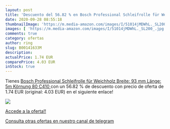```yaml
---
layout: post
title: 'Descuento del 56.82 % en Bosch Professional Schleifrolle für Weic'
date: 2020-09-28 08:55:18
thumbnailImage: 'https://m.media-amazon.com/images/I/51014jMDWhL._SL200_.jpg'
images: [ 'https://m.media-amazon.com/images/I/51014jMDWhL._SL200_.jpg' ]
comments: true
category: ofertas
author: ring
slug: B00141633M
description:
actualPrice: 1.74 EUR
comparePrice: 4.03 EUR
inStock: true
---
```


Tienes [Bosch Professional Schleifrolle für Weichholz  Breite: 93 mm Länge: 5m Körnung 80 C410 ](https://www.amazon.com/dp/B00141633M/?tag=redken08-20) con un 56.82 % de descuento con precio de oferta de 1.74 EUR (original: 4.03 EUR) en el siguiente enlace!

[![](https://m.media-amazon.com/images/I/51014jMDWhL._SL200_.jpg)](https://www.amazon.com/dp/B00141633M/?tag=redken08-20)

[Accede a la oferta!!](https://www.amazon.com/dp/B00141633M/?tag=redken08-20)

[Consulta otras ofertas en nuestro canal de telegram](https://t.me/s/ofertas25)
